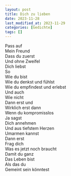 ```yaml
---
layout: post
title: Dich zu lieben
date: 2023-11-28
last_modified_at: 2023-11-29
categories: [Gedichte]
tags: []
---
```


Pass auf  
Mein Freund  
Dass du zuerst  
Und ohne Zweifel  
Dich liebst  
So  
Wie du bist  
Wie du denkst und fühlst  
Wie du empfindest und erlebst  
Und auch  
Wie nicht  
Dann erst und  
Wirklich erst dann  
Wenn du kompromisslos  
Ja sagst  
Dich annehmen  
Und aus tiefstem Herzen  
Umarmen kannst  
Dann erst  
Frag dich  
Was es jetzt noch braucht  
Damit du ganz  
Das Leben bist  
Als das du  
Gemeint sein könntest